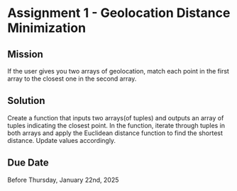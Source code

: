 # Assignment 1 - Geolocation Distance Minimization

## Mission
If the user gives you two arrays of geolocation, match each point in the first array to the closest one in the second array.

## Solution
Create a function that inputs two arrays(of tuples) and outputs an array of tuples indicating the closest point.
In the function, iterate through tuples in both arrays and apply the Euclidean distance function to find the shortest distance.
Update values accordingly.

## Due Date
Before Thursday, January 22nd, 2025
